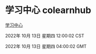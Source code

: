 # 学习中心 colearnhub
[学习中心](http://27.19.33.125:56308/colearnhub/)

2022年 10月 13日 星期四 12:00:02 CST

2022年 10月 13日 星期四 04:00:02 GMT
